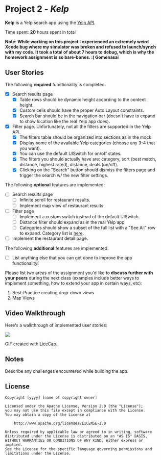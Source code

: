 # Project 2 - *Kelp*

**Kelp** is a Yelp search app using the [Yelp API](http://www.yelp.com/developers/documentation/v2/search_api).

Time spent: **20** hours spent in total

**Note: While working on this project I experienced an extremely weird Xcode bug where my simulator was broken and refused to launch/synch with my code. It took a total of about 7 hours to debug, which is why the homework assignment is so bare-bones. :( Gomenasai**


## User Stories

The following **required** functionality is completed:

- [x] Search results page
   - [x] Table rows should be dynamic height according to the content height.
   - [x] Custom cells should have the proper Auto Layout constraints.
   - [x] Search bar should be in the navigation bar (doesn't have to expand to show location like the real Yelp app does).
- [x] Filter page. Unfortunately, not all the filters are supported in the Yelp API.
   - [x] The filters table should be organized into sections as in the mock.
   - [x] Display some of the available Yelp categories (choose any 3-4 that you want).
   - [x] You can use the default UISwitch for on/off states.
   - [x] The filters you should actually have are: category, sort (best match, distance, highest rated), distance, deals (on/off).
   - [x] Clicking on the "Search" button should dismiss the filters page and trigger the search w/ the new filter settings.
   
The following **optional** features are implemented:

- [ ] Search results page
   - [ ] Infinite scroll for restaurant results.
   - [ ] Implement map view of restaurant results.
- [ ] Filter page
   - [ ] Implement a custom switch instead of the default UISwitch.
   - [ ] Distance filter should expand as in the real Yelp app
   - [ ] Categories should show a subset of the full list with a "See All" row to expand. Category list is [here](http://www.yelp.com/developers/documentation/category_list).
- [ ] Implement the restaurant detail page.

The following **additional** features are implemented:

- [ ] List anything else that you can get done to improve the app functionality!

Please list two areas of the assignment you'd like to **discuss further with your peers** during the next class (examples include better ways to implement something, how to extend your app in certain ways, etc):

1. Best-Practice creating drop-down views
2. Map Views

## Video Walkthrough

Here's a walkthrough of implemented user stories:

<img src='hhttps://media.giphy.com/media/l4KhYxpNna5ngKsvu/giphy.gif'>

GIF created with [LiceCap](http://www.cockos.com/licecap/).

## Notes

Describe any challenges encountered while building the app.

## License

    Copyright [yyyy] [name of copyright owner]

    Licensed under the Apache License, Version 2.0 (the "License");
    you may not use this file except in compliance with the License.
    You may obtain a copy of the License at

        http://www.apache.org/licenses/LICENSE-2.0

    Unless required by applicable law or agreed to in writing, software
    distributed under the License is distributed on an "AS IS" BASIS,
    WITHOUT WARRANTIES OR CONDITIONS OF ANY KIND, either express or implied.
    See the License for the specific language governing permissions and
    limitations under the License.
